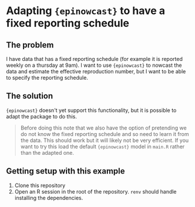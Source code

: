 # Adapting `{epinowcast}` to have a fixed reporting schedule

## The problem

I have data that has a fixed reporting schedule (for example it is reported weekly on a thursday at 9am). I want to use `{epinowcast}` to nowcast the data and estimate the effective reproduction number, but I want to be able to specify the reporting schedule.

## The solution

`{epinowcast}` doesn't yet support this functionality, but it is possible to adapt the package to do this.

> Before doing this note that we also have the option of pretending we do not know the fixed reporting schedule and so need to learn it from the data. This should work but it will likely not be very efficient. If you want to try this load the default `{epinowcast}` model in `main.R` rather than the adapted one.


## Getting setup with this example

1. Clone this repository
2. Open an R session in the root of the repository. `renv` should handle installing the dependencies.